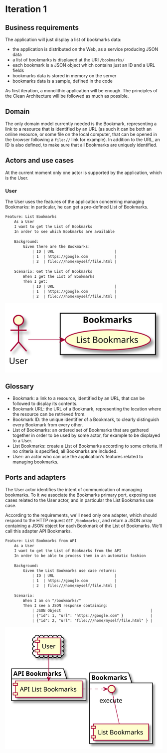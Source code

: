 # Iteration 1

## Business requirements

The application will just display a list of bookmarks data:
- the application is distributed on the Web, as a service producing JSON data
- a list of bookmarks is displayed at the URI `/bookmarks/`
- each bookmark is a JSON object which contains just an ID and a URL fields
- bookmarks data is stored in memory on the server
- bookmarks data is a sample, defined in the code

As first iteration, a monolithic application will be enough. The principles of the Clean Architecture will be followed as much as possible.


## Domain

The only domain model currently needed is the Bookmark, representing a link to a resource that is identified by an URL (as such it can be both an online resource, or some file on the local computer, that can be opened in the browser following a `file://` link for example). In addition to the URL, an ID is also defined, to make sure that all Bookmarks are uniquely identified.


## Actors and use cases

At the current moment only one actor is supported by the application, which is the User.


### User

The User uses the features of the application concerning managing Bookmarks: in particular, he can get a pre-defined List of Bookmarks.

```gherkin
Feature: List Bookmarks
    As a User
    I want to get the List of Bookmarks
    In order to see which Bookmarks are available

    Background:
        Given there are the Bookmarks:
            | ID | URL                           |
            | 1  | https://google.com            |
            | 2  | file:///home/myself/file.html |

    Scenario: Get the List of Bookmarks
        When I get the List of Bookmarks
        Then I get:
            | ID | URL                           |
            | 1  | https://google.com            |
            | 2  | file:///home/myself/file.html |
```

![Actors diagram](./usecase.svg)


## Glossary

- Bookmark: a link to a resource, identified by an URL, that can be followed to display its contents.
- Bookmark URL: the URL of a Bookmark, representing the location where the resource can be retrieved from.
- Bookmark ID: the unique identifier of a Bookmark, to clearly distinguish every Bookmark from every other.
- List of Bookmarks: an ordered set of Bookmarks that are gathered together in order to be used by some actor, for example to be displayed to a User.
- List Bookmarks: create a List of Bookmarks according to some criteria. If no criteria is specified, all Bookmarks are included.
- User: an actor who can use the application's features related to managing bookmarks.


## Ports and adapters

The User actor identifies the intent of communication of managing bookmarks. To it we associate the Bookmarks primary port, exposing use cases related to the User actor, and in particular the List Bookmarks use case.

According to the requirements, we'll need only one adapter, which should respond to the HTTP request `GET /bookmarks/`, and return a JSON array containing a JSON object for each Bookmark of the List of Bookmarks. We'll call this adapter API Bookmarks.

```gherkin
Feature: List Bookmarks from API
    As a User
    I want to get the List of Bookmarks from the API
    In order to be able to process them in an automatic fashion
    
    Background:
        Given the List Bookmarks use case returns:
            | ID | URL                           |
            | 1  | https://google.com            |
            | 2  | file:///home/myself/file.html |
    
    Scenario:
        When I am on "/bookmarks/"
        Then I see a JSON response containing:
            | JSON Object                                        |
            | {"id": 1, "url": "https://google.com" }            |
            | {"id": 2, "url": "file:///home/myself/file.html" } |

```

![Components diagram](./component.svg)
